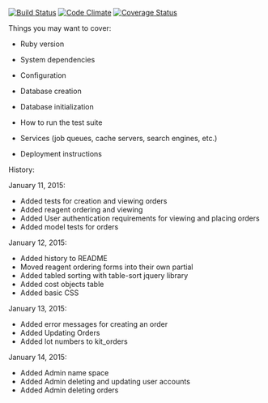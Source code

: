 [![Build Status](https://travis-ci.org/graffam/breakable_toy.svg?branch=master)](https://travis-ci.org/graffam/breakable_toy) [![Code Climate](https://codeclimate.com/github/graffam/breakable_toy.png)](https://codeclimate.com/github/graffam/breakable_toy) [![Coverage Status](https://coveralls.io/repos/graffam/breakable_toy/badge.png)](https://coveralls.io/r/graffam/breakable_toy)


Things you may want to cover:

* Ruby version

* System dependencies

* Configuration

* Database creation

* Database initialization

* How to run the test suite

* Services (job queues, cache servers, search engines, etc.)

* Deployment instructions


History:

January 11, 2015:
* Added tests for creation and viewing orders
* Added reagent ordering and viewing
* Added User authentication requirements for viewing and placing orders
* Added model tests for orders

January 12, 2015:
* Added history to README
* Moved reagent ordering forms into their own partial
* Added tabled sorting with table-sort jquery library
* Added cost objects table
* Added basic CSS

January 13, 2015:
* Added error messages for creating an order
* Added Updating Orders
* Added lot numbers to kit_orders

January 14, 2015:
* Added Admin name space
* Added Admin deleting and updating user accounts
* Added Admin deleting orders
